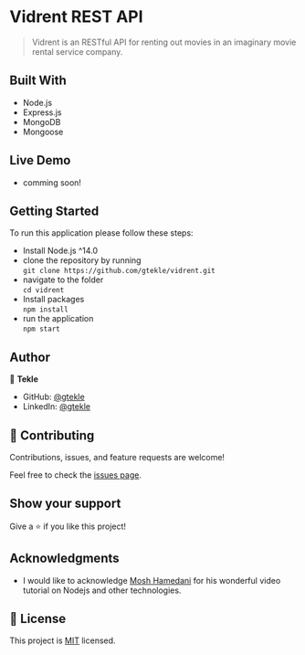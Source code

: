 # Vidrent REST API

> Vidrent is an RESTful API for renting out movies in an imaginary movie rental service company.

## Built With

- Node.js
- Express.js
- MongoDB
- Mongoose

## Live Demo
 - comming soon!

## Getting Started

To run this application please follow these steps:

- Install Node.js ^14.0
- clone the repository by running\
    `git clone https://github.com/gtekle/vidrent.git`
- navigate to the folder\
    `cd vidrent`
- Install packages\
    `npm install`
- run the application\
    `npm start`

## Author

👤 **Tekle**

- GitHub: [@gtekle](https://github.com/gtekle)
- LinkedIn: [@gtekle](www.linkedin.com/in/gtekle)

## 🤝 Contributing

Contributions, issues, and feature requests are welcome!

Feel free to check the [issues page](../../issues/).

## Show your support

Give a ⭐️ if you like this project!

## Acknowledgments

- I would like to acknowledge [Mosh Hamedani](https://codewithmosh.com/) for his wonderful video tutorial on Nodejs and other technologies.

## 📝 License

This project is [MIT](./LICENSE) licensed.